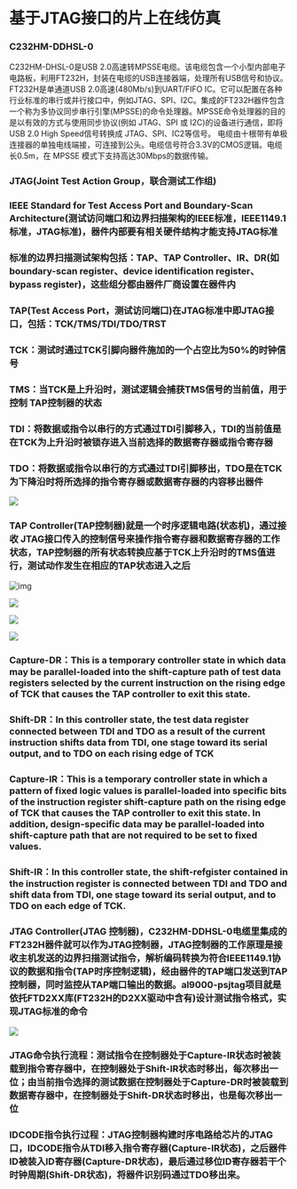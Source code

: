 #  基于JTAG接口的片上在线仿真

### C232HM-DDHSL-0

C232HM-DHSL-0是USB 2.0高速转MPSSE电缆。该电缆包含一个小型内部电子电路板，利用FT232H，封装在电缆的USB连接器端，处理所有USB信号和协议。FT232H是单通道USB 2.0高速(480Mb/s)到UART/FIFO IC。它可以配置在各种行业标准的串行或并行接口中，例如JTAG、SPI、I2C。集成的FT232H器件包含一个称为多协议同步串行引擎(MPSSE)的命令处理器。MPSSE命令处理器的目的是以有效的方式与使用同步协议(例如 JTAG、SPI 或 I2C)的设备进行通信，即将USB 2.0 High Speed信号转换成 JTAG、SPI、IC2等信号。 电缆由十根带有单极连接器的单独电线端接，可连接到公头。电缆信号符合3.3V的CMOS逻辑。电缆长0.5m，在 MPSSE 模式下支持高达30Mbps的数据传输。

### JTAG(Joint Test Action Group，联合测试工作组)

### IEEE Standard for Test Access Port and Boundary-Scan Architecture(测试访问端口和边界扫描架构的IEEE标准，IEEE1149.1标准，JTAG标准)，器件内部要有相关硬件结构才能支持JTAG标准

### 标准的边界扫描测试架构包括：TAP、TAP Controller、IR、DR(如boundary-scan register、device identification register、bypass register)，这些组分都由器件厂商设置在器件内

### TAP(Test Access Port，测试访问端口)在JTAG标准中即JTAG接口，包括：TCK/TMS/TDI/TDO/TRST

### TCK：测试时通过TCK引脚向器件施加的一个占空比为50%的时钟信号

### TMS：当TCK是上升沿时，测试逻辑会捕获TMS信号的当前值，用于控制 TAP控制器的状态

### TDI：将数据或指令以串行的方式通过TDI引脚移入，TDI的当前值是在TCK为上升沿时被锁存进入当前选择的数据寄存器或指令寄存器

### TDO：将数据或指令以串行的方式通过TDI引脚移出，TDO是在TCK 为下降沿时将所选择的指令寄存器或数据寄存器的内容移出器件

![](C:\Users\xiang.weng\AppData\Roaming\WeLink\appdata\IM\xiangweng_656@anlogic\ReceiveFiles\ScreenShot\2afb447e-963e-45be-8eae-a62eb285ff55.png)

### TAP Controller(TAP控制器)就是一个时序逻辑电路(状态机)，通过接收 JTAG接口传入的控制信号来操作指令寄存器和数据寄存器的工作状态，TAP控制器的所有状态转换应基于TCK上升沿时的TMS值进行，测试动作发生在相应的TAP状态进入之后

![img](C:\Users\xiang.weng\AppData\Roaming\WeLink\appdata\IM\xiangweng_656@anlogic\ReceiveFiles\ScreenShot\f6cdfeba-63aa-4692-8b21-540eb221cb0b.png)

![](C:\Users\xiang.weng\AppData\Roaming\WeLink\appdata\IM\xiangweng_656@anlogic\ReceiveFiles\ScreenShot\7616e13d-1b07-4bfc-b2e1-ac1ac0cdafba.png)

![](C:\Users\xiang.weng\AppData\Roaming\WeLink\appdata\IM\xiangweng_656@anlogic\ReceiveFiles\ScreenShot\e9c7442f-125e-42aa-a5ec-22d2a4506dba.png)

![](C:\Users\xiang.weng\AppData\Roaming\WeLink\appdata\IM\xiangweng_656@anlogic\ReceiveFiles\ScreenShot\5f2d1ccf-84ff-426d-aa73-c7e072487524.png)



### Capture-DR：This is a temporary controller state in which data may be parallel-loaded into the shift-capture path of test data registers selected by the current instruction on the rising edge of TCK that causes the TAP controller to exit this state.

### Shift-DR：In this controller state, the test data register connected between TDI and TDO as a result of the current instruction shifts data from TDI, one stage toward its serial output, and to TDO on each rising edge of TCK

### Capture-IR：This is a temporary controller state in which a pattern of fixed logic values is parallel-loaded into specific bits of the instruction register shift-capture path on the rising edge of TCK that causes the TAP controller to exit this state. In addition, design-specific data may be parallel-loaded into shift-capture path that are not required to be set to fixed values.

### Shift-IR：In this controller state, the shift-refgister contained in the instruction register is connected between TDI and TDO and shift data from TDI, one stage toward its serial output, and to TDO on each edge of TCK.

### JTAG Controller(JTAG 控制器)，C232HM-DDHSL-0电缆里集成的FT232H器件就可以作为JTAG控制器，JTAG控制器的工作原理是接收主机发送的边界扫描测试指令，解析编码转换为符合IEEE1149.1协议的数据和指令(TAP时序控制逻辑)，经由器件的TAP端口发送到TAP控制器，同时监控从TAP端口输出的数据。al9000-psjtag项目就是依托FTD2XX库(FT232H的D2XX驱动中含有)设计测试指令格式，实现JTAG标准的命令

![](C:\Users\xiang.weng\AppData\Roaming\WeLink\appdata\IM\xiangweng_656@anlogic\ReceiveFiles\ScreenShot\e4f3ade3-81e4-4125-aad5-1db7be24fae1.png)

### JTAG命令执行流程：测试指令在控制器处于Capture-IR状态时被装载到指令寄存器中，在控制器处于Shift-IR状态时移出，每次移出一位；由当前指令选择的测试数据在控制器处于Capture-DR时被装载到数据寄存器中，在控制器处于Shift-DR状态时移出，也是每次移出一位

### IDCODE指令执行过程：JTAG控制器构建时序电路给芯片的JTAG口，IDCODE指令从TDI移入指令寄存器(Capture-IR状态)，之后器件ID被装入ID寄存器(Capture-DR状态)，最后通过移位ID寄存器若干个时钟周期(Shift-DR状态)，将器件识别码通过TDO移出来。




